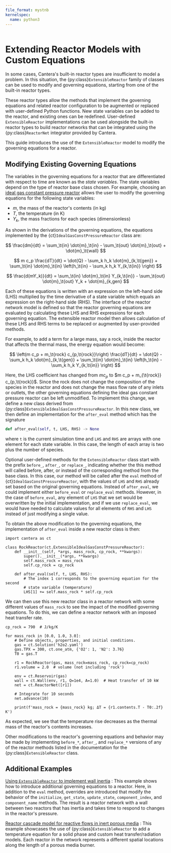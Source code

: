 ```yaml
---
file_format: mystnb
kernelspec:
  name: python3
---
```


```{py:currentmodule} cantera
```

# Extending Reactor Models with Custom Equations

In some cases, Cantera's built-in reactor types are insufficient to model a problem.
In this situation, the {py:class}`ExtensibleReactor` family of classes can be used to
modify and governing equations, starting from one of the built-in reactor types.

These reactor types allow the methods that implement the governing equations and related
reactor configuration to be augmented or replaced with user-defined Python functions.
New state variables can be added to the reactor, and existing ones can be redefined.
User-defined `ExtensibleReactor` implementations can be used alongside the built-in
reactor types to build reactor networks that can be integrated using the
{py:class}`ReactorNet` integrator provided by Cantera.

This guide introduces the use of the `ExtensibleReactor` model to modify the governing
equations for a reactor.

## Modifying Existing Governing Equations

The variables in the governing equations for a reactor that are differentiated with
respect to time are known as the *state variables*. The state variables depend on the
type of reactor base class chosen. For example, choosing an
[ideal gas constant pressure reactor](/reference/reactors/ideal-gas-constant-pressure-reactor)
allows the user to modify the governing equations for the following state variables:

- $m$, the mass of the reactor's contents (in kg)
- $T$, the temperature (in K)
- $Y_k$, the mass fractions for each species (dimensionless)

As shown in the derivations of the governing equations, the equations implemented by
the {ct}`IdealGasConstPressureReactor` class are:

$$
\frac{dm}{dt} = \sum_\t{in} \dot{m}_\t{in} - \sum_\t{out} \dot{m}_\t{out}
    + \dot{m}_\t{wall}
$$

$$
m c_p \frac{dT}{dt} = \dot{Q} - \sum_k h_k \dot{m}_{k,\t{gen}}
     + \sum_\t{in} \dot{m}_\t{in} \left(h_\t{in} - \sum_k h_k Y_{k,\t{in}} \right)
$$

$$
\frac{d(mY_k)}{dt} = \sum_\t{in} \dot{m}_\t{in} Y_{k,\t{in}}
                     - \sum_\t{out} \dot{m}_\t{out} Y_k + \dot{m}_{k,gen}
$$

Each of these equations is written with an expression on the left-hand side (LHS)
multiplied by the time derivative of a state variable which equals an expression on the
right-hand side (RHS). The interface of the reactor network model is defined so that the
reactor governing equations are evaluated by calculating these LHS and RHS expressions
for each governing equation. The extensible reactor model then allows calculation of
these LHS and RHS terms to be replaced or augmented by user-provided methods.

For example, to add a term for a large mass, say a rock, inside the reactor that affects
the thermal mass, the energy equation would become:

$$
\left(m c_p + m_\t{rock} c_{p,\t{rock}}\right) \frac{dT}{dt} = \dot{Q}
    - \sum_k h_k \dot{m}_{k,\t{gen}}
    + \sum_\t{in} \dot{m}_\t{in} \left(h_\t{in} - \sum_k h_k Y_{k,\t{in}} \right)
$$

Here, the LHS coefficient has changed from $m c_p$ to
$m c_p + m_{\t{rock}} c_{p,\t{rock}}$. Since the rock does not change the
composition of the species in the reactor and does not change the mass flow rate of any
inlets or outlets, the other governing equations defining the ideal gas constant
pressure reactor can be left unmodified. To implement this change, we define a new class
derived from {py:class}`ExtensibleIdealGasConstPressureReactor`. In this new class, we
then define an implementation for the `after_eval` method which has the signature

```py
def after_eval(self, t, LHS, RHS) -> None
```

where `t` is the current simulation time and `LHS` and `RHS` are arrays with one element
for each state variable. In this case, the length of each array is two plus the number of species.

Optional user-defined methods for the `ExtensibleReactor` class start with the prefix
`before_`, `after_`, or `replace_`, indicating whether the this method will called
before, after, or instead of the corresponding method from the base class. In this case,
our method will be called after the `eval` method of {ct}`IdealGasConstPressureReactor`,
with the values of `LHS` and `RHS` already set based on the original governing
equations. Instead of `after_eval`, we could implement either `before_eval` or
`replace_eval` methods. However, in the case of `before_eval`, any element of `LHS` that
we set would be overwritten by the initial implementation, and if we use `replace_eval`,
we would have needed to calculate values for all elements of `RHS` and `LHS` instead of
just modifying a single value.

To obtain the above modification to the governing equations, the implementation of
`after_eval` inside a new reactor class is then:

```{code-cell} python
import cantera as ct

class RockReactor(ct.ExtensibleIdealGasConstPressureReactor):
    def __init__(self, *args, mass_rock, cp_rock, **kwargs):
        super().__init__(*args, **kwargs)
        self.mass_rock = mass_rock
        self.cp_rock = cp_rock

    def after_eval(self, t, LHS, RHS):
        # The index 1 corresponds to the governing equation for the second
        # state variable (temperature)
        LHS[1] += self.mass_rock * self.cp_rock
```

We can then use this new reactor class in a reactor network with some different values
of `mass_rock` to see the impact of the modified governing equations. To do this, we
can define a reactor network with an imposed heat transfer rate.


```{code-cell} python
cp_rock = 790  # J/kg/K

for mass_rock in [0.0, 1.0, 3.0]:
    # Define objects, properties, and initial conditions.
    gas = ct.Solution('h2o2.yaml')
    gas.TPX = 300, ct.one_atm, {'O2': 1, 'N2': 3.76}
    T0 = gas.T

    r1 = RockReactor(gas, mass_rock=mass_rock, cp_rock=cp_rock)
    r1.volume = 2.0  # volume (not including 'rock')

    env = ct.Reservoir(gas)
    wall = ct.Wall(env, r1, Q=1e4, A=1.0)  # Heat transfer of 10 kW
    net = ct.ReactorNet([r1])

    # Integrate for 10 seconds
    net.advance(10)

    print(f'mass_rock = {mass_rock} kg; ΔT = {r1.contents.T - T0:.2f} K')
```

As expected, we see that the temperature rise decreases as the thermal mass of the
reactor's contents increases.

Other modifications to the reactor's governing equations and behavior may be made by
implementing `before_*`, `after_`, and `replace_*` versions of any of the reactor
methods listed in the documentation for the {py:class}`ExtensibleReactor` class.

## Additional Examples

[Using `ExtensibleReactor` to implement wall inertia](/examples/python/reactors/custom2)
: This example shows how to introduce additional governing equations to a reactor. Here,
  in addition to the `eval` method, overrides are introduced that modify the behavior of
  the `initialize`, `get_state`, `update_state`, `component_index`, and `component_name`
  methods. The result is a reactor network with a wall between two reactors that has
  inertia and takes time to respond to changes in the reactor's pressure.

[Reactor cascade model for reactive flows in inert porous media](/examples/python/reactors/porous_media_burner)
: This example showcases the use of {py:class}`ExtensibleReactor` to add a temperature
  equation for a solid phase and custom heat transfer/radiation models. Each reactor in
  the network represents a different spatial locations along the length of a porous
  media burner.
